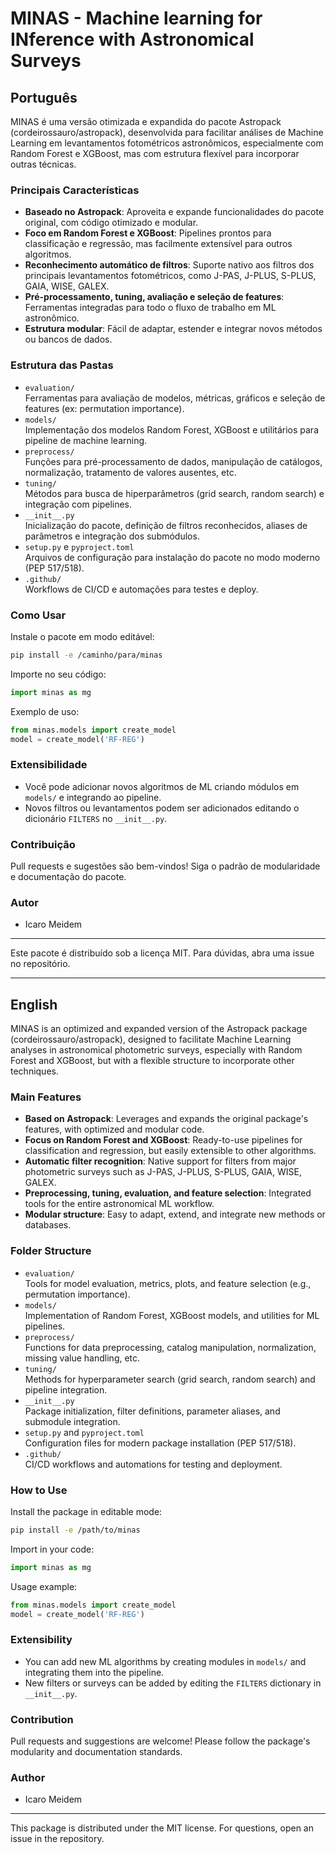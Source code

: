 
# MINAS - Machine learning for INference with Astronomical Surveys

## Português

MINAS é uma versão otimizada e expandida do pacote Astropack (cordeirossauro/astropack), desenvolvida para facilitar análises de Machine Learning em levantamentos fotométricos astronômicos, especialmente com Random Forest e XGBoost, mas com estrutura flexível para incorporar outras técnicas.

### Principais Características
- **Baseado no Astropack**: Aproveita e expande funcionalidades do pacote original, com código otimizado e modular.
- **Foco em Random Forest e XGBoost**: Pipelines prontos para classificação e regressão, mas facilmente extensível para outros algoritmos.
- **Reconhecimento automático de filtros**: Suporte nativo aos filtros dos principais levantamentos fotométricos, como J-PAS, J-PLUS, S-PLUS, GAIA, WISE, GALEX.
- **Pré-processamento, tuning, avaliação e seleção de features**: Ferramentas integradas para todo o fluxo de trabalho em ML astronômico.
- **Estrutura modular**: Fácil de adaptar, estender e integrar novos métodos ou bancos de dados.

### Estrutura das Pastas

- `evaluation/`  
  Ferramentas para avaliação de modelos, métricas, gráficos e seleção de features (ex: permutation importance).
- `models/`  
  Implementação dos modelos Random Forest, XGBoost e utilitários para pipeline de machine learning.
- `preprocess/`  
  Funções para pré-processamento de dados, manipulação de catálogos, normalização, tratamento de valores ausentes, etc.
- `tuning/`  
  Métodos para busca de hiperparâmetros (grid search, random search) e integração com pipelines.
- `__init__.py`  
  Inicialização do pacote, definição de filtros reconhecidos, aliases de parâmetros e integração dos submódulos.
- `setup.py` e `pyproject.toml`  
  Arquivos de configuração para instalação do pacote no modo moderno (PEP 517/518).
- `.github/`  
  Workflows de CI/CD e automações para testes e deploy.

### Como Usar

Instale o pacote em modo editável:
```bash
pip install -e /caminho/para/minas
```

Importe no seu código:
```python
import minas as mg
```

Exemplo de uso:
```python
from minas.models import create_model
model = create_model('RF-REG')
```

### Extensibilidade
- Você pode adicionar novos algoritmos de ML criando módulos em `models/` e integrando ao pipeline.
- Novos filtros ou levantamentos podem ser adicionados editando o dicionário `FILTERS` no `__init__.py`.

### Contribuição
Pull requests e sugestões são bem-vindos! Siga o padrão de modularidade e documentação do pacote.

### Autor
- Icaro Meidem

---

Este pacote é distribuído sob a licença MIT. Para dúvidas, abra uma issue no repositório.

---

## English

MINAS is an optimized and expanded version of the Astropack package (cordeirossauro/astropack), designed to facilitate Machine Learning analyses in astronomical photometric surveys, especially with Random Forest and XGBoost, but with a flexible structure to incorporate other techniques.

### Main Features
- **Based on Astropack**: Leverages and expands the original package's features, with optimized and modular code.
- **Focus on Random Forest and XGBoost**: Ready-to-use pipelines for classification and regression, but easily extensible to other algorithms.
- **Automatic filter recognition**: Native support for filters from major photometric surveys such as J-PAS, J-PLUS, S-PLUS, GAIA, WISE, GALEX.
- **Preprocessing, tuning, evaluation, and feature selection**: Integrated tools for the entire astronomical ML workflow.
- **Modular structure**: Easy to adapt, extend, and integrate new methods or databases.

### Folder Structure

- `evaluation/`  
  Tools for model evaluation, metrics, plots, and feature selection (e.g., permutation importance).
- `models/`  
  Implementation of Random Forest, XGBoost models, and utilities for ML pipelines.
- `preprocess/`  
  Functions for data preprocessing, catalog manipulation, normalization, missing value handling, etc.
- `tuning/`  
  Methods for hyperparameter search (grid search, random search) and pipeline integration.
- `__init__.py`  
  Package initialization, filter definitions, parameter aliases, and submodule integration.
- `setup.py` and `pyproject.toml`  
  Configuration files for modern package installation (PEP 517/518).
- `.github/`  
  CI/CD workflows and automations for testing and deployment.

### How to Use

Install the package in editable mode:
```bash
pip install -e /path/to/minas
```

Import in your code:
```python
import minas as mg
```

Usage example:
```python
from minas.models import create_model
model = create_model('RF-REG')
```

### Extensibility
- You can add new ML algorithms by creating modules in `models/` and integrating them into the pipeline.
- New filters or surveys can be added by editing the `FILTERS` dictionary in `__init__.py`.

### Contribution
Pull requests and suggestions are welcome! Please follow the package's modularity and documentation standards.

### Author
- Icaro Meidem

---

This package is distributed under the MIT license. For questions, open an issue in the repository.

